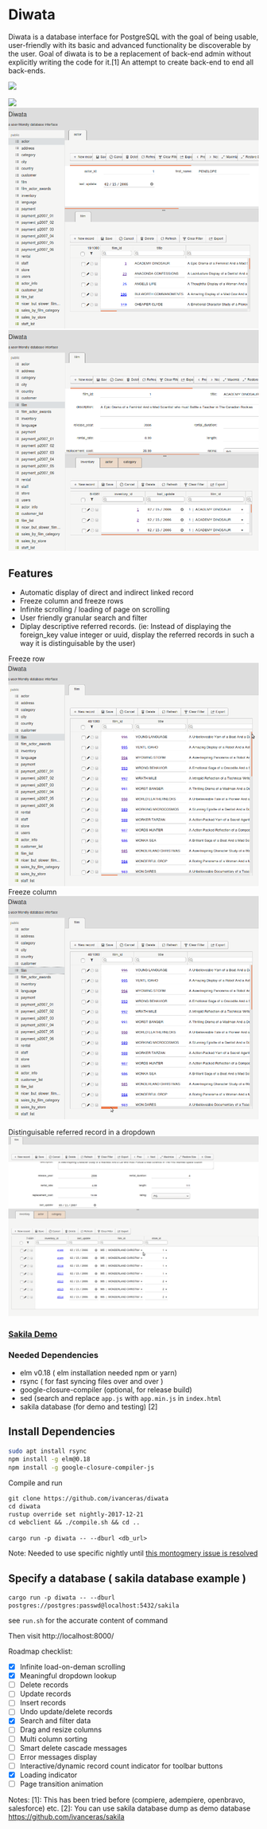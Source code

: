 # Diwata 
Diwata is a database interface for PostgreSQL with the goal of being usable, user-friendly with its basic and advanced functionality be discoverable by the user.
Goal of diwata is to be a replacement of back-end admin without explicitly writing the code for it.[1]
An attempt to create back-end to end all back-ends.

[![](https://travis-ci.org/ivanceras/diwata.svg?branch=master)](https://travis-ci.org/ivanceras/diwata)


![](https://raw.githubusercontent.com/ivanceras/diwata/master/diwata1.png)
![](https://github.com/ivanceras/ivanceras.github.io/blob/master/diwata/diwata3.png)
![](https://github.com/ivanceras/ivanceras.github.io/blob/master/diwata/diwata4.png)


## Features
- Automatic display of direct and indirect linked record
- Freeze column and freeze rows
- Infinite scrolling / loading of page on scrolling
- User friendly granular search and filter
- Diplay descriptive referred records. (ie: Instead of displaying the foreign_key value integer or uuid, display the referred records in such a way it is distinguisable by the user)

Freeze row
![](https://raw.githubusercontent.com/ivanceras/ivanceras.github.io/master/diwata/diwata-freeze-row.gif)
Freeze column
![](https://raw.githubusercontent.com/ivanceras/ivanceras.github.io/master/diwata/diwata-freeze-column.gif)

Distinguisable referred record in a dropdown
![](https://raw.githubusercontent.com/ivanceras/ivanceras.github.io/master/diwata/meaningful-dropdown.gif)

### [Sakila Demo](http://web01.jcesar.clh.no:8000)

### Needed Dependencies
- elm v0.18 ( elm installation needed npm or yarn)
- rsync  ( for fast syncing files over and over )
- google-closure-compiler (optional, for release build)
- sed (search and replace `app.js` with `app.min.js` in `index.html`
- sakila database (for demo and testing) [2]

## Install Dependencies 
```sh
sudo apt install rsync
npm install -g elm@0.18
npm install -g google-closure-compiler-js

```


Compile and run 
```
git clone https://github.com/ivanceras/diwata
cd diwata
rustup override set nightly-2017-12-21
cd webclient && ./compile.sh && cd ..

cargo run -p diwata -- --dburl <db_url>

```
Note: Needed to use specific nightly until [this montogmery issue is resolved](https://github.com/rust-lang/rust/issues/46936)

## Specify a database ( sakila database example )

```
cargo run -p diwata -- --dburl postgres://postgres:passwd@localhost:5432/sakila
```
see `run.sh` for the accurate content of command

Then visit http://localhost:8000/

Roadmap checklist:
- [X] Infinite load-on-deman scrolling
- [X] Meaningful dropdown lookup
- [ ] Delete records
- [ ] Update records
- [ ] Insert records
- [ ] Undo update/delete records
- [X] Search and filter data
- [ ] Drag and resize columns
- [ ] Multi column sorting
- [ ] Smart delete cascade messages
- [ ] Error messages display
- [ ] Interactive/dynamic record count indicator for toolbar buttons
- [X] Loading indicator
- [ ] Page transition animation

Notes:
[1]: This has been tried before (compiere, adempiere, openbravo, salesforce) etc.
[2]: You can use sakila database dump as demo database https://github.com/ivanceras/sakila

